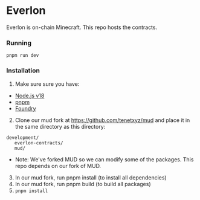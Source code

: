 # Everlon

Everlon is on-chain Minecraft. This repo hosts the contracts.

### Running

```
pnpm run dev
```

### Installation

1. Make sure sure you have:

- [Node.js v18](https://nodejs.org/en/download/package-manager)
- [pnpm](https://pnpm.io/)
- [Foundry](https://book.getfoundry.sh/getting-started/installation)

2. Clone our mud fork at https://github.com/tenetxyz/mud and place it in the same directory as this directory:

```
development/
   everlon-contracts/
   mud/
```

- Note: We've forked MUD so we can modify some of the packages. This repo depends on our fork of MUD.

3. In our mud fork, run pnpm install (to install all dependencies)
4. In our mud fork, run pnpm build (to build all packages)
5. `pnpm install`
